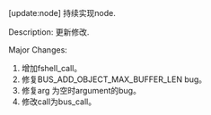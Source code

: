 [update:node] 持续实现node.

Description:
更新修改.

Major Changes:
1. 增加fshell_call。
2. 修复BUS_ADD_OBJECT_MAX_BUFFER_LEN bug。
3. 修复arg 为空时argument的bug。
4. 修改call为bus_call。